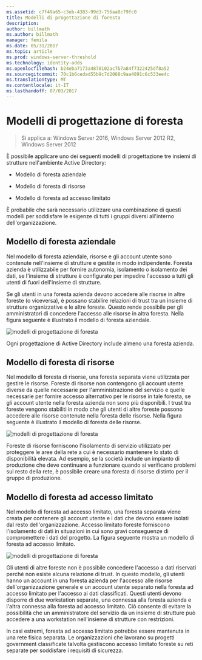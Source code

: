 ```yaml
---
ms.assetid: c7f49a65-c3eb-4383-99d3-756aa8c79fc0
title: Modelli di progettazione di foresta
description: 
author: billmath
ms.author: billmath
manager: femila
ms.date: 05/31/2017
ms.topic: article
ms.prod: windows-server-threshold
ms.technology: identity-adds
ms.openlocfilehash: b24eba7173a4878102ac7b7a84f7322425df8a52
ms.sourcegitcommit: 70c1b6cedad55b9c7d2068c9aa4891c6c533ee4c
ms.translationtype: MT
ms.contentlocale: it-IT
ms.lasthandoff: 07/03/2017
---
```

# <a name="forest-design-models"></a>Modelli di progettazione di foresta

>Si applica a: Windows Server 2016, Windows Server 2012 R2, Windows Server 2012

È possibile applicare uno dei seguenti modelli di progettazione tre insiemi di strutture nell'ambiente Active Directory:  
  
-   Modello di foresta aziendale  
  
-   Modello di foresta di risorse  
  
-   Modello di foresta ad accesso limitato  
  
È probabile che sarà necessario utilizzare una combinazione di questi modelli per soddisfare le esigenze di tutti i gruppi diversi all'interno dell'organizzazione.  
  
## <a name="organizational-forest-model"></a>Modello di foresta aziendale  
Nel modello di foresta aziendale, risorse e gli account utente sono contenute nell'insieme di strutture e gestite in modo indipendente. Foresta azienda è utilizzabile per fornire autonomia, isolamento o isolamento dei dati, se l'insieme di strutture è configurato per impedire l'accesso a tutti gli utenti di fuori dell'insieme di strutture.  
  
Se gli utenti in una foresta azienda devono accedere alle risorse in altre foreste (o viceversa), è possano stabilire relazioni di trust tra un insieme di strutture organizzative e le altre foreste. Questo rende possibile per gli amministratori di concedere l'accesso alle risorse in altra foresta. Nella figura seguente è illustrato il modello di foresta aziendale.  
  
![modelli di progettazione di foresta](media/Forest-Design-Models/b1ddb47e-78a5-49c7-bb21-d7421b7b84b8.gif)  
  
Ogni progettazione di Active Directory include almeno una foresta azienda.  
  
## <a name="resource-forest-model"></a>Modello di foresta di risorse  
Nel modello di foresta di risorse, una foresta separata viene utilizzata per gestire le risorse. Foreste di risorse non contengono gli account utente diverse da quelle necessarie per l'amministrazione del servizio e quelle necessarie per fornire accesso alternativo per le risorse in tale foresta, se gli account utente nella foresta azienda non sono più disponibili. I trust tra foreste vengono stabiliti in modo che gli utenti di altre foreste possono accedere alle risorse contenute nella foresta delle risorse. Nella figura seguente è illustrato il modello di foresta delle risorse.  
  
![modelli di progettazione di foresta](media/Forest-Design-Models/c0b348a6-958c-4fc5-9035-e2d2a54d5573.gif)  
  
Foreste di risorse forniscono l'isolamento di servizio utilizzato per proteggere le aree della rete a cui è necessario mantenere lo stato di disponibilità elevata. Ad esempio, se la società include un impianto di produzione che deve continuare a funzionare quando si verificano problemi sul resto della rete, è possibile creare una foresta di risorse distinto per il gruppo di produzione.  
  
## <a name="restricted-access-forest-model"></a>Modello di foresta ad accesso limitato  
Nel modello di foresta ad accesso limitato, una foresta separata viene creata per contenere gli account utente e i dati che devono essere isolati dal resto dell'organizzazione. Accesso limitato foreste forniscono l'isolamento di dati in situazioni in cui sono gravi conseguenze di compromettere i dati del progetto. La figura seguente mostra un modello di foresta ad accesso limitato.  
  
![modelli di progettazione di foresta](media/Forest-Design-Models/e49cfc8c-a58a-4386-93bd-d4a6ee00f89c.gif)  
  
Gli utenti di altre foreste non è possibile concedere l'accesso a dati riservati perché non esiste alcuna relazione di trust. In questo modello, gli utenti hanno un account in una foresta azienda per l'accesso alle risorse dell'organizzazione generale e un account utente separato nella foresta ad accesso limitato per l'accesso ai dati classificati. Questi utenti devono disporre di due workstation separate, una connessa alla foresta azienda e l'altra connessa alla foresta ad accesso limitato. Ciò consente di evitare la possibilità che un amministratore del servizio da un insieme di strutture può accedere a una workstation nell'insieme di strutture con restrizioni.  
  
In casi estremi, foresta ad accesso limitato potrebbe essere mantenuta in una rete fisica separata. Le organizzazioni che lavorano su progetti government classificate talvolta gestiscono accesso limitato foreste su reti separate per soddisfare i requisiti di sicurezza.  
  


